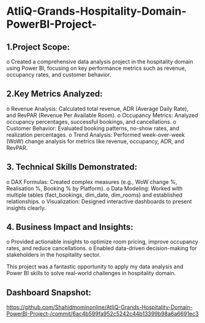 # AtliQ-Grands-Hospitality-Domain-PowerBI-Project-
## 1.Project Scope:
o	Created a comprehensive data analysis project in the hospitality domain using Power BI, focusing on key performance metrics such as revenue, occupancy rates, and customer behavior.

## 2.Key Metrics Analyzed:
o	Revenue Analysis: Calculated total revenue, ADR (Average Daily Rate), and RevPAR (Revenue Per Available Room).
o	Occupancy Metrics: Analyzed occupancy percentages, successful bookings, and cancellations.
o	Customer Behavior: Evaluated booking patterns, no-show rates, and realization percentages.
o	Trend Analysis: Performed week-over-week (WoW) change analysis for metrics like revenue, occupancy, ADR, and RevPAR.

## 3.	Technical Skills Demonstrated:
o	DAX Formulas: Created complex measures (e.g., WoW change %, Realisation %, Booking % by Platform).
o	Data Modeling: Worked with multiple tables (fact_bookings, dim_date, dim_rooms) and established relationships.
o	Visualization: Designed interactive dashboards to present insights clearly.

## 4.	Business Impact and Insights:
o	Provided actionable insights to optimize room pricing, improve occupancy rates, and reduce cancellations.
o	Enabled data-driven decision-making for stakeholders in the hospitality sector.

This project was a fantastic opportunity to apply my data analysis and Power BI skills to solve real-world challenges in hospitality domain.

## Dashboard Snapshot:
https://github.com/Shahidmominonline/AtliQ-Grands-Hospitality-Domain-PowerBI-Project-/commit/6ac4b599fa952c5242c44b13399b98a6a6691ec3
